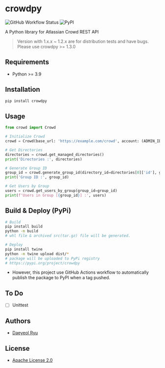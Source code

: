 # crowdpy

![GitHub Workflow Status](https://img.shields.io/github/actions/workflow/status/yoobato/crowdpy/publish-to-pypi.yml)
![PyPI](https://img.shields.io/pypi/v/crowdpy)

A Python library for Atlassian Crowd REST API
> Version with 1.x.x ~ 1.2.x are for distribution tests and have bugs. Please use crowdpy >= 1.3.0

## Requirements
- Python >= 3.9

## Installation
```sh
pip install crowdpy
```

## Usage
```python
from crowd import Crowd

# Initialize Crowd
crowd = Crowd(base_url: 'https://example.com/crowd', account: (ADMIN_ID, ADMIN_PW))

# Get Directories
directories = crowd.get_managed_directories()
print('Directories :', directories)

# Generate Group ID
group_id = crowd.generate_group_id(directory_id=directories[0]['id'], group_name='TestGroup')
print('Group ID :', group_id)

# Get Users by Group
users = crowd.get_users_by_group(group_id=group_id)
print(f'Users in Group [{group_id}] :', users)
```

## Build & Deploy (PyPi)
```sh
# Build
pip install build
python -m build
# whl file & archived src(tar.gz) file will be generated.

# Deploy
pip install twine
python -m twine upload dist/*
# package will be uploaded to PyPi registry
# https://pypi.org/project/crowdpy
```
- However, this project use GitHub Actions workflow to automatically publish the package to PyPI when a tag pushed.

## To Do
- [ ] Unittest

## Authors
- [Daeyeol Ryu](https://yoobato.com)

## License
- [Apache License 2.0](./LICENSE.md)
